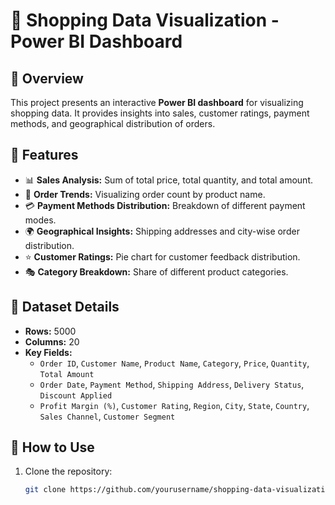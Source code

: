 # 🛒 Shopping Data Visualization - Power BI Dashboard

## 📌 Overview
This project presents an interactive **Power BI dashboard** for visualizing shopping data. It provides insights into sales, customer ratings, payment methods, and geographical distribution of orders.

## 🎯 Features
- 📊 **Sales Analysis:** Sum of total price, total quantity, and total amount.
- 📅 **Order Trends:** Visualizing order count by product name.
- 💳 **Payment Methods Distribution:** Breakdown of different payment modes.
- 🌍 **Geographical Insights:** Shipping addresses and city-wise order distribution.
- ⭐ **Customer Ratings:** Pie chart for customer feedback distribution.
- 🎭 **Category Breakdown:** Share of different product categories.

## 📂 Dataset Details
- **Rows:** 5000  
- **Columns:** 20  
- **Key Fields:**  
  - `Order ID`, `Customer Name`, `Product Name`, `Category`, `Price`, `Quantity`, `Total Amount`  
  - `Order Date`, `Payment Method`, `Shipping Address`, `Delivery Status`, `Discount Applied`  
  - `Profit Margin (%)`, `Customer Rating`, `Region`, `City`, `State`, `Country`, `Sales Channel`, `Customer Segment`  

## 🚀 How to Use
1. Clone the repository:
   ```bash
   git clone https://github.com/yourusername/shopping-data-visualization.git
